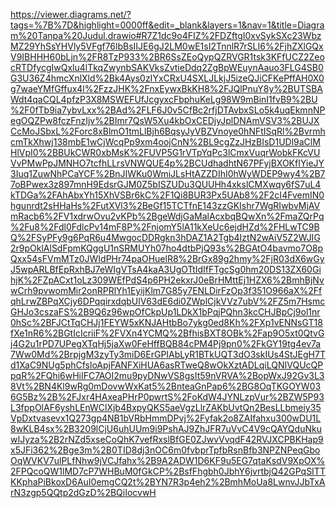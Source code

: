 https://viewer.diagrams.net/?tags=%7B%7D&highlight=0000ff&edit=_blank&layers=1&nav=1&title=Diagram%20Tanpa%20Judul.drawio#R7Z1dc9o4FIZ%2FDZftgI0xvSykSXc23WbzMZ29YhSsYHVly5VFgf76lbBsIIJE6gJ2LM0wE1sI2TnnlR7rSLI6%2FjhZXlGQxV9IBHHH60bLjn%2FR8TzP933%2BR6SsZEoQypQZRVGR1tsk3KFfUCZ2ZeocRTDfycgIwQxlu4lTkqZwynbSAKVksZvtieDdq2ZgBpWEuynAauo3FLG4SB0G3U36Z4hmcXnlXld%2Bk4Ays0zIYxCRxU4SXLJLkjJ5izeQJiCFKePffAH0X0g7waeYMfGffux4l%2FzzJHK%2FnxEywxBkKH8%2FJQlPnuY8y%2BUTSBAWdt4qaCQL4pfzP3X8MSWEFUfJcgyxcFbphuKeLg98W9mBinI1fvB9%2BU%2F0fTb9ia7ybvLxx%2BAd%2FLF6J0v5CfBc2rfjDTAvbxSLo5k4uqEkmnNPegOQZPw8fczFnzIjv%2BImr7QsW5Xu4kbOxCEDjyJplDNAmVSV3%2BUJXCcMoJSbxL%2Forc8xBlmO1tmLlBjh6BqsyJyVBZVnoye0hNFtISqRl%2BvrmhcmTkXhwj138mbE1wCjWcqPp9xm4oojCnN%2BL9cgZzJHzBIsD1UDl9aClMHlVpI0%2BBUkCWR0xbMsK%2FUVP5G1rVTpYqPc3lCmxVuqrWobkFKcVUVvPMwPpJMNHO7tcfhLLrsVNWQUE4p%2BCUdhadhtN67PFyjBXOKfIYieJY3Iuq1ZuwNhPCaYCF%2BnJIWKu0WmiJLsHtAZZDIhI0hWyWDEP9wy4%2B77oBPwex3z897mnH9EdsrGJM0Z5bISZUDu3QUUHh4xkslCMXwqy6fS7uL4kTDGa%2FAhAbxYh15XhVSBr6kC%2F1Qi8BUR3Px5UAb8%2F2cI4FvemIN0hgunrdt2sHHaHs%2FutXVl3%2BeGf15TCTfnE143zzGKIshr7WgRIwbvMjAVmRacb6%2FV1xdrwOvu2vKPb%2BgeWdjGaMalAcxbqBQwXn%2FmaZQrPq%2Fu8%2Fdl0FdlcPv14mF8P%2FnjomY5lA11kXeUc6ejdHZd%2FHLwTC9BQ%2FSyPFy9g6PqR6u4MwgocDDRgkn3hDAZ1A2Tgb4IztN2wAiV5Z2WJIG2r9pOklAlSdFpmKQggU1nSRMUYh07ho4dtbPjQ93s%2BGAtO4bavmo7O8pQxx54sFVmMTz0JWIdPHr74paOHuelR8%2BrGx89g2hmy%2FjR03dX6wGyJ5wpARLBfEpRxhBJ7eWIgVTsA4kaA3UgOTtIdIfFTgcSg0hm20DS13ZX60GihjK%2FZpACxt1oLz309WEfPdS4p6PH2ekxrJ0eBrHMttEj1HZX6%2BmhBjNvwCrh9pvwomMir2onRPRlYh1EyijKlm7G85y7ENLDirFzOp3f351O966aX%2FfqhLrwZBPqXCjy6DPqqirxdqbUlV63dE6di0ZWplCjkVVz7ubV%2FZ5m7HsmcGHJo3cszaFS%2B9Q6z96wpOfCkpUp1LDkX1bPqjPQhn3kcCHJBpCj9ol1nr0hSc%2BFJCtTqCHJj1FEYW5xKNJAHtbBo7ykg0ed8Kh%2FXp1vENNsGT18fXe1nR6%2BGtIcIcriiF%2FVXn4YCMQ%2BfhisBXT8OBk%2Fap9O5xt0QtvGj4G2u1rPD7UPegXTqHj5jaXw0FeHffBQB84cPM4Pj9pn0%2FkGY19tg4ev7a7Ww0Md%2BrpjgM3zyTy3miD6ErGPIAbLyR1BTkUQT3dO3skIUs4StJEgH7Td1XaC9NUg5phCfsloApjFANFXiHUA6asRTweQ8wOkXztADLqiLQNIVQUcQPpqR%2FQhi6wHiIFC7AOI2mu9pyDNwVS8gsIt59nVRVA%2BopWxJ92Gv3L38Vt%2BN4Kl9wRg0mDovwWxKat5%2BnteaGnPap6%2BG8OqTKGOYW036G5Bz%2B%2FJxr4HAxeaPHrP0pwrtS%2FoKdW4JYNLzpVur%2BZW5P93L3fppOlAF6yshLEnWClXjb4BxpyQKS5aeVgzLlrZAKbUvtQn2BesLLbmeiy35VpDxtvasevx1Q273gp4NB1bVRbHmmDPvj%2Fyfak2o8ZAIfahxu300wDU1L8wKLB4sx%2B3209lCjU6uhUUm9i9PshAJ9ZhJFR7uVvC4V9cQAYQduNkuwIJyza%2B2rNZd5xseCoQhK7vefRxslBfGE0ZJwvVvqdF42RVJXCPBKHap9x5JFi362%2Bge3m%2B0TID8dj3nOC6m0fvbprTpfbRsnBfb3NPZNPeqGboOqWVKV7ulPLfNhw9jVCJfahx%2B9A2ADW1D6KF9u5EG7qtaKsdV9XpOX%2FPQcoQW1lMD7cP7WHBuM0fGkCP%2BsfFhgbh0JbhY6jvrtbjQ42GPqSITTKKphaPiBkoxD6AuI0emgCQ2t%2BYN7R3p4eh2%2BmhMoUa8LwnvJJbTxArN3zgp5QQtp2dGzD%2BQiIocvwH